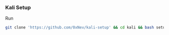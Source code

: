 ### Kali Setup


Run
``` bash
git clone 'https://github.com/0xNev/kali-setup' && cd kali && bash setup.sh
```